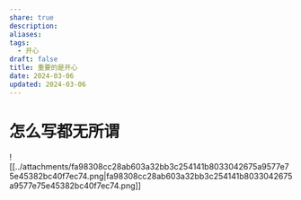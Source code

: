 ```yaml
---
share: true
description: 
aliases: 
tags:
  - 开心
draft: false
title: 重要的是开心
date: 2024-03-06
updated: 2024-03-06
---
```

# 怎么写都无所谓


![[../attachments/fa98308cc28ab603a32bb3c254141b8033042675a9577e75e45382bc40f7ec74.png|fa98308cc28ab603a32bb3c254141b8033042675a9577e75e45382bc40f7ec74.png]]